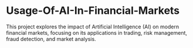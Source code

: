 # Usage-Of-AI-In-Financial-Markets
This project explores the impact of Artificial Intelligence (AI) on modern financial markets, focusing on its applications in trading, risk management, fraud detection, and market analysis.
